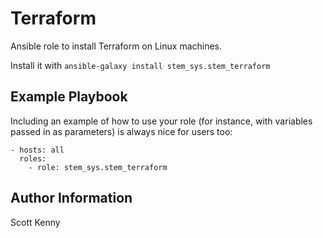 Terraform
========

Ansible role to install Terraform on Linux machines.

Install it with `ansible-galaxy install stem_sys.stem_terraform`

Example Playbook
-------------------------

Including an example of how to use your role (for instance, with variables passed in as parameters) is always nice for users too:

```
- hosts: all
  roles:
    - role: stem_sys.stem_terraform
```

Author Information
------------------

Scott Kenny
